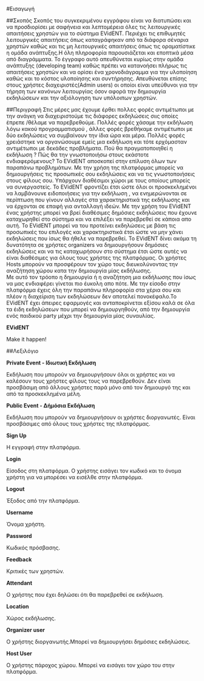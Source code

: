 #Εισαγωγή

##Σκοπός
  Σκοπός του συγκεκριμένου εγγράφου είναι να διατυπώσει και να προσδιορίσει με σαφήνεια και λεπτομέρεια όλες τις λειτουργικές απαιτήσεις χρηστών για το σύστημα EVidENT. Περιέχει τις επιθυμητές λειτουργικές απαιτήσεις όπως καταγράφηκαν από τα διάφορα σέναρια χρηστών καθώς και τις μη λειτουργικές απαιτήσεις όπως τις οραματίστικε η ομάδα ανάπτυξης.Η όλη πληροφορία παρουσιάζεται και εποπτικά μέσα από διαγράμματα. Το έγγραφο αυτό απευθύνεται κυρίως στην ομάδα ανάπτυξης (developing team) καθώς πρέπει να κατανοήσει πλήρως τις απαιτήσεις χρηστών και να ορίσει ένα χρονοδιάγραμμα για την υλοποίηση καθώς και το κόστος υλοποίησης και συντήρησης. Απευθύνεται επίσης στους χρήστες διαχειριστές(Admin users) οι οποίοι είναι υπεύθυνοι για την τήρηση των κανόνων λειτουργίας όσον αφορά την δημιουργία εκδηλώσεων και την αξιόλογηση των υπόλοιπων χρηστών.

##Περιγραφή 
  Στις μέρες μας έχουμε έρθει πολλες φορές αντιμέτωποι με την ανάγκη να διαχειριστούμε τις διάφορες εκδηλώσεις σιις οποίες έπρεπε /θέλαμε να παρεβρεθούμε. Πολλές φορές χάσαμε την εκδήλωση λόγω κακού προγραμματισμού , άλλες φορές βρεθήκαμε αντιμέτωποι με δύο εκδηλώσεις να συμβαίνουν την ίδια ώρα και μέρα. Πολλές φορές χρειάστηκε να οργανώσουμε εμείς μια εκδήλωση και τότε ερχόμασταν αντιμέτωποι με δεκάδες προβλήματα. Πού θα πραγματοποιηθεί η εκδήλωση ? Πώς θα την γνωστοποιήσω στους εκάστοτε ενδιαφερόμενους? 
Το EVidENT αποσκοπεί στην επίλυση όλων των παραπάνω προβλημάτων. Με την χρήση της πλατφόρμας μπορείς να δημιουργήσεις τις προσωπικές σου εκδηλώσεις και να τις γνωστοποιήσεις στους φίλους σου. Υπάρχουν διαθέσιμοι χώροι με τους οποίους μπορείς να συνεργαστείς. Το EVidENT φροντίζει έτσι ώστε όλοι οι προσκεκλημένοι να λαμβάνουνε ειδοποιήσεις για την εκδήλωση , να ενημερώνονται σε περίπτωση που γίνουν αλλαγές στα χαρακτηριστικά της εκδήλωσης και να έρχονται σε επαφή για ανταλλαγή ιδεών. Με την χρήση του EVidENT ένας χρήστης μπορεί να βρεί διαθέσιμες δημόσιες εκδηλώσεις που έχουνε καταχωρηθεί στο σύστημα και να επιλέξει να παρεβρεθεί σε κάποια απο αυτή. Το EVidENT μπορεί να του προτείνει εκδηλώσεις με βάση τις προσωπικές του επιλογές και χαρακτηριστικά έτσι ώστε να μην χάνει εκδηλώσεις που ίσως θα ήθελε να παρεβρεθεί.
  Το EVidENT δίνει ακόμα τη δυνατότητα σε χρήστες organizers να δημιουργήσουν δημόσιες εκδηλώσεις και να τις καταχωρήσουν στο σύστημα έτσι ώστε αυτές να είναι διαθέσιμες για όλους τους χρήστες της πλατφόρμας. Οι χρήστες Hosts μπορούν να προσφέρουν τον χώρο τους διευκολύνοντας την αναζήτηση χώρου κατα την δημιουργία μίας εκδήλωσης.  
  Με αυτό τον τρόοπο η δημιουργία ή η αναζήτηση μια εκδήλωσης που ίσως να μας ενδιαφέρει γίνεται πιο έυκολη απο πότε. Με την είσοδο στην πλατφόρμα έχεις όλη την παραπάνω πληροφορία στα χέρια σου και πλέον η διαχείριση των εκδηλώσεων δεν αποτελεί πονοκέφαλο.Το EVidENT έχει άπειρες εφαρμογές και ανταποκρίνεται εξίσου καλά σε όλα τα έιδη εκδηλώσεων που μπορεί να δημιουργηθούν, από την δημιουργία ενός παιδικού party μέχρι την δημιουργία μίας συναυλίας.

**EVidENT**

  Make it happen!

##Λεξιλόγιο


**Private Event - Ιδιωτική Εκδήλωση**

Εκδήλωση που μπορούν να δημιουργήσουν όλοι οι χρήστες και να καλέσουν τους χρήστες φίλους τους να παρεβρεθούν. Δεν είναι προσβάσιμη από άλλους χρήστες παρά μόνο από τον δημιουργό της και από τα προσκεκλημένα μέλη.

**Public Event - Δήμόσια Εκδήλωση**

Εκδήλωση που μπορούν να δημιουργήσουν οι χρήστες διοργανωτές. Είναι προσβάσιμες από όλους τους χρήστες της πλατφόρμας.

**Sign Up**

Η εγγραφή στην πλατφόρμα.

**Login**

Είσοδος στη πλατφόρμα. Ο χρήστης εισάγει τον κωδικό και το όνομα χρήστη για να μπορέσει να εισέλθε στην πλατφόρμα.

**Logout**

Έξοδος από την πλατφόρμα.

**Username**

Όνομα χρήστη.

**Password**

Κωδικός πρόσβασης. 

**Feedback**

Κριτικές των χρηστών.

**Attendant**

Ο χρήστης που έχει δηλώσει ότι θα παρεβρεθεί σε εκδήλωση.

**Location**

Χώρος εκδήλωσης.

**Organizer user**

Ο χρήστης διοργανωτής.Μπορεί να δημιουργήσει δημόσιες εκδηλώσεις.

**Host User**

Ο χρήστης πάροχος χώρου. Μπορεί να εισάγει τον χώρο του στην πλατφόρμα.


